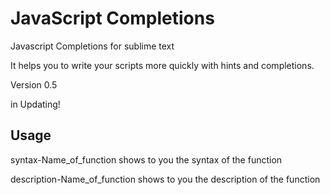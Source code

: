 <h1>JavaScript Completions</h1>

Javascript Completions for sublime text

It helps you to write your scripts more quickly with hints and completions.

Version 0.5

in Updating!

<h2>Usage</h2>

syntax-Name_of_function shows to you the syntax of the function

description-Name_of_function shows to you the description of the function
